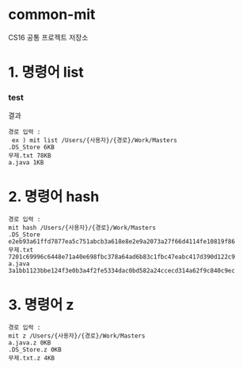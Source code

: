 # common-mit
CS16 공통 프로젝트 저장소

# 1. 명령어 list

### test
결과
```
경로 입력 : 
 ex ) mit list /Users/{사용자}/{경로}/Work/Masters
.DS_Store 6KB
무제.txt 78KB
a.java 1KB
```
# 2. 명령어 hash

```
경로 입력 : 
mit hash /Users/{사용자}/{경로}/Work/Masters
.DS_Store e2eb93a61ffd7877ea5c751abcb3a618e8e2e9a2073a27f66d4114fe10819f86
무제.txt 7201c69996c6448e71a40e698fbc378a64ad6b83c1fbc47eabc417d390d122c9
a.java 3a1bb1123bbe124f3e0b3a4f2fe5334dac0bd582a24ccecd314a62f9c840c9ec

```

# 3. 명령어 z
```
경로 입력 : 
mit z /Users/{사용자}/{경로}/Work/Masters
a.java.z 0KB
.DS_Store.z 0KB
무제.txt.z 4KB

```